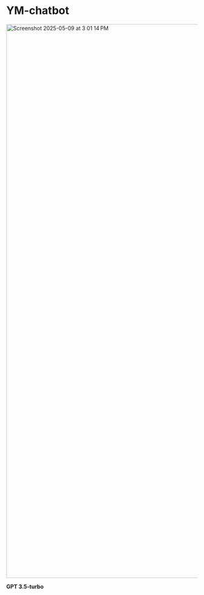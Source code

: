 # YM-chatbot

<img width="1458" alt="Screenshot 2025-05-09 at 3 01 14 PM" src="https://github.com/user-attachments/assets/84b51e70-6940-476b-b660-b2ef367a9936" />

**GPT 3.5-turbo**
